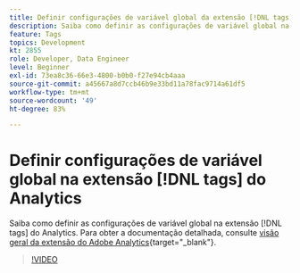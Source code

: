 ```yaml
---
title: Definir configurações de variável global da extensão [!DNL tags] do Analytics
description: Saiba como definir as configurações de variável global na extensão [!DNL tags] do Analytics.
feature: Tags
topics: Development
kt: 2855
role: Developer, Data Engineer
level: Beginner
exl-id: 73ea8c36-66e3-4800-b0b0-f27e94cb4aaa
source-git-commit: a45667a8d7ccb46b9e33bd11a78fac9714a61df5
workflow-type: tm+mt
source-wordcount: '49'
ht-degree: 83%

---
```


# Definir configurações de variável global na extensão [!DNL tags] do Analytics

Saiba como definir as configurações de variável global na extensão [!DNL tags] do Analytics. Para obter a documentação detalhada, consulte [visão geral da extensão do Adobe Analytics](https://experienceleague.adobe.com/docs/experience-platform/tags/extensions/client/analytics/overview.html?lang=pt-BR){target="_blank"}.

>[!VIDEO](https://video.tv.adobe.com/v/27181/?quality=12&learn=on)
